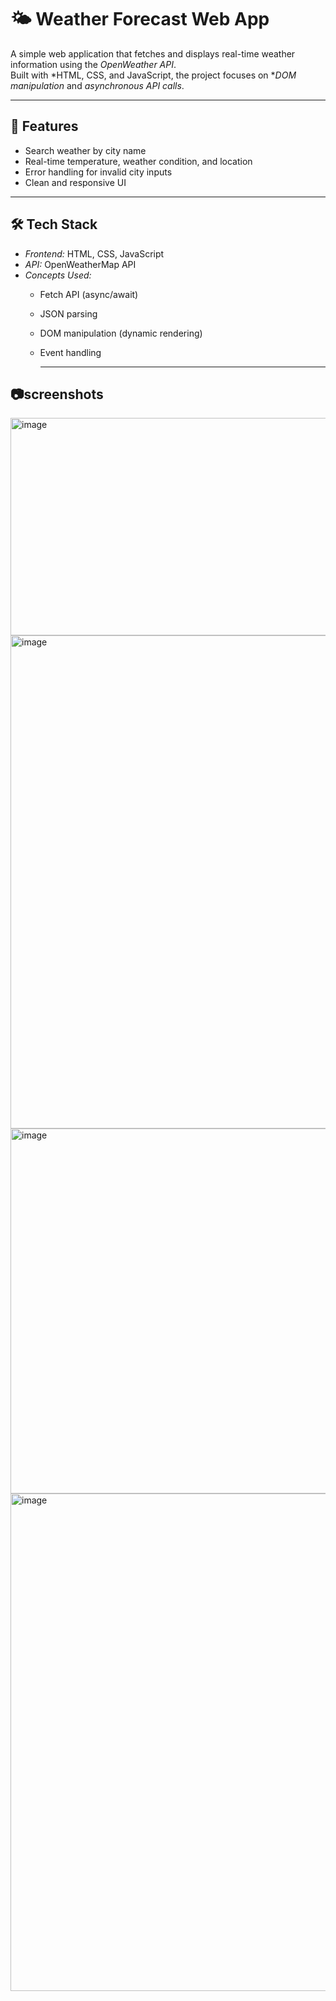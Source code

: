 # 🌤 Weather Forecast Web App

A simple web application that fetches and displays real-time weather information using the *OpenWeather API*.  
Built with *HTML, CSS, and JavaScript, the project focuses on **DOM manipulation* and *asynchronous API calls*.

---

## 🚀 Features
- Search weather by city name  
- Real-time temperature, weather condition, and location  
- Error handling for invalid city inputs  
- Clean and responsive UI  

---

## 🛠 Tech Stack
- *Frontend:* HTML, CSS, JavaScript  
- *API:* OpenWeatherMap API  
- *Concepts Used:*  
  - Fetch API (async/await)  
  - JSON parsing  
  - DOM manipulation (dynamic rendering)  
  - Event handling
 
    ---
 ## 📷screenshots
<img width="676" height="348" alt="image" src="https://github.com/user-attachments/assets/7b16608f-8c13-4c53-abe4-fc8d4bdbcc5e" />
<img width="606" height="789" alt="image" src="https://github.com/user-attachments/assets/9469207d-4f23-470e-b705-441fa00e081b" />
<img width="611" height="584" alt="image" src="https://github.com/user-attachments/assets/625a4805-98d8-4ae7-8158-fd7dc6c4b90f" />
<img width="603" height="796" alt="image" src="https://github.com/user-attachments/assets/e5f76b4c-d200-4d40-8663-60bffcac902a" />





    
